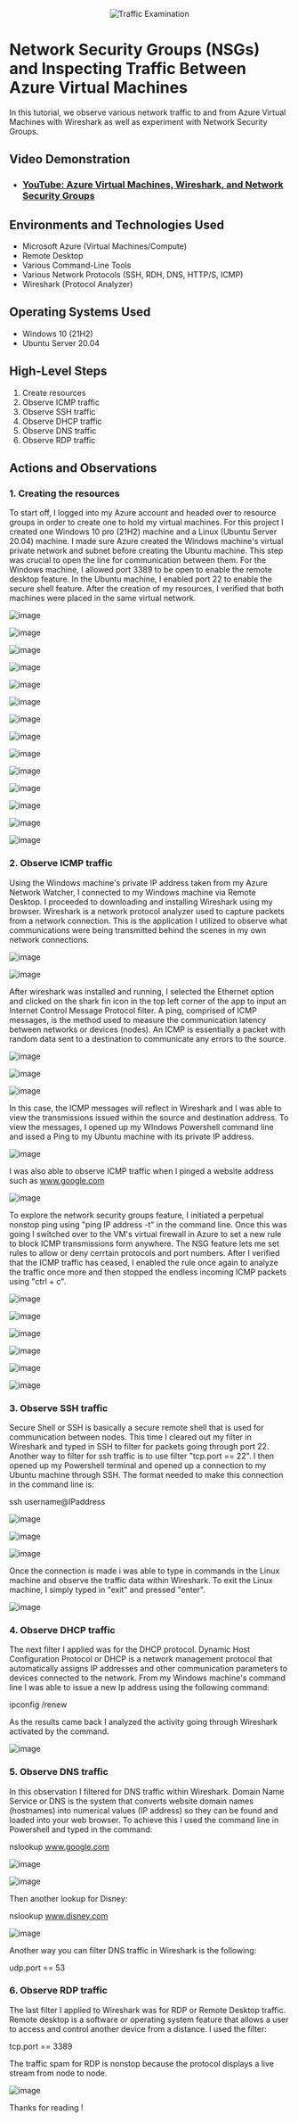 <p align="center">
<img src="https://i.imgur.com/Ua7udoS.png" alt="Traffic Examination"/>
</p>

<h1>Network Security Groups (NSGs) and Inspecting Traffic Between Azure Virtual Machines</h1>
In this tutorial, we observe various network traffic to and from Azure Virtual Machines with Wireshark as well as experiment with Network Security Groups. <br />


<h2>Video Demonstration</h2>

- ### [YouTube: Azure Virtual Machines, Wireshark, and Network Security Groups](https://www.youtube.com)

<h2>Environments and Technologies Used</h2>

- Microsoft Azure (Virtual Machines/Compute)
- Remote Desktop
- Various Command-Line Tools
- Various Network Protocols (SSH, RDH, DNS, HTTP/S, ICMP)
- Wireshark (Protocol Analyzer)

<h2>Operating Systems Used </h2>

- Windows 10 (21H2)
- Ubuntu Server 20.04

<h2>High-Level Steps</h2>

1. Create resources 
2. Observe ICMP traffic 
3. Observe SSH traffic 
4. Observe DHCP traffic
5. Observe DNS traffic
6. Observe RDP traffic 

<h2>Actions and Observations</h2>

<h3>1. Creating the resources</h3>

To start off, I logged into my Azure account and headed over to resource groups in order to create one to hold my virtual machines. For this project I created one Windows 10 pro (21H2) machine and a Linux (Ubuntu Server 20.04) machine. I made sure Azure created the Windows machine's virtual private network and subnet before creating the Ubuntu machine. This step was crucial to open the line for communication between them. For the Windows machine, I allowed port 3389 to be open to enable the remote desktop feature. In the Ubuntu machine, I enabled port 22 to enable the secure shell feature. After the creation of my resources, I verified that both machines were placed in the same virtual network. 

![image](https://github.com/jonathansantacruz3/azure-network-protocols/assets/151465848/85a405da-f87b-464b-bf13-59faaef72930)

![image](https://github.com/jonathansantacruz3/azure-network-protocols/assets/151465848/aacc5ba2-d110-4a76-9b5a-d11812a5b0ce)

![image](https://github.com/jonathansantacruz3/azure-network-protocols/assets/151465848/06674bad-dd36-4bd9-b985-256064d26e32)

![image](https://github.com/jonathansantacruz3/azure-network-protocols/assets/151465848/3d431218-7e41-4ff6-8b99-f6ab5ef7e936)

![image](https://github.com/jonathansantacruz3/azure-network-protocols/assets/151465848/e18e3b8b-50ca-47e4-b237-bfb82e699a9c)

![image](https://github.com/jonathansantacruz3/azure-network-protocols/assets/151465848/012a2c98-da92-4083-933d-922fdce054f4)

![image](https://github.com/jonathansantacruz3/azure-network-protocols/assets/151465848/7720402e-61b0-42b9-888e-2f4c3f63ced4)

![image](https://github.com/jonathansantacruz3/azure-network-protocols/assets/151465848/a1e50a93-86e6-4e3c-a674-5d0c926d586b)

![image](https://github.com/jonathansantacruz3/azure-network-protocols/assets/151465848/638ca07e-48aa-4221-8baa-3d4f41a64f3f)

![image](https://github.com/jonathansantacruz3/azure-network-protocols/assets/151465848/f1d08824-c08f-4fcc-8fea-b3e4de18710c)

![image](https://github.com/jonathansantacruz3/azure-network-protocols/assets/151465848/e202f25c-19b6-4614-a162-f6be814edc49)

![image](https://github.com/jonathansantacruz3/azure-network-protocols/assets/151465848/a00f3e9e-53b0-425e-8a00-384a6b3c8dbc)

![image](https://github.com/jonathansantacruz3/azure-network-protocols/assets/151465848/aa95c668-d166-489f-bf1d-824d2ea6aeaf)

![image](https://github.com/jonathansantacruz3/azure-network-protocols/assets/151465848/e24fa911-ae57-4297-98ce-21ce0b3ff9f6)




<h3>2. Observe ICMP traffic</h3>

Using the Windows machine's private IP address taken from my Azure Network Watcher, I connected to my Windows machine via Remote Desktop. I proceeded to downloading and installing Wireshark using my browser. Wireshark is a network protocol analyzer used to capture packets from a network connection. This is the application I utilized to observe what communications were being transmitted behind the scenes in my own network connections. 

![image](https://github.com/jonathansantacruz3/azure-network-protocols/assets/151465848/10ad71b4-7483-471f-991c-019b98523eb2)

![image](https://github.com/jonathansantacruz3/azure-network-protocols/assets/151465848/b4f3304c-6ba7-444d-892e-ab3932685cd7)




After wireshark was installed and running, I selected the Ethernet option and clicked on the shark fin icon in the top left corner of the app to input an Internet Control Message Protocol filter. A ping, comprised of ICMP messages, is the method used to measure the communication latency between networks or devices (nodes). An ICMP is essentially a packet with random data sent to a destination to communicate any errors to the source. 

![image](https://github.com/jonathansantacruz3/azure-network-protocols/assets/151465848/5fa4b9a2-e37c-4f06-8690-ab9738c5d680)

![image](https://github.com/jonathansantacruz3/azure-network-protocols/assets/151465848/e186db3c-8a45-425f-83c0-5f1142c56342)

![image](https://github.com/jonathansantacruz3/azure-network-protocols/assets/151465848/fe8cb4c2-b045-4325-ab93-31166d272d06)






In this case, the ICMP messages will reflect in Wireshark and I was able to view the transmissions issued within the source and destination address. To view the messages, I opened up my WIndows Powershell command line and issed a Ping to my Ubuntu machine with its private IP address.

![image](https://github.com/jonathansantacruz3/azure-network-protocols/assets/151465848/3a88a189-2e3e-416c-9026-cebd0561508a)


I was also able to observe ICMP traffic when I pinged a website address such as www.google.com

![image](https://github.com/jonathansantacruz3/azure-network-protocols/assets/151465848/239ca0d0-33a1-4c40-8baf-161d4862090f)


To explore the network security groups feature, I initiated a perpetual nonstop ping using "ping IP address -t" in the command line. Once this was going I switched over to the VM's virtual firewall in Azure to set a new rule to block ICMP transmissions form anywhere. The NSG feature lets me set rules to allow or deny cerrtain protocols and port numbers. After I verified that the ICMP traffic has ceased, I enabled the rule once again to analyze the traffic once more and then stopped the endless incoming ICMP packets using "ctrl + c".  

![image](https://github.com/jonathansantacruz3/azure-network-protocols/assets/151465848/5d6c48d1-4351-4094-8e16-a590a93bd71e)

![image](https://github.com/jonathansantacruz3/azure-network-protocols/assets/151465848/e7323ecd-391d-4d2a-80ac-1f5ede093fad)

![image](https://github.com/jonathansantacruz3/azure-network-protocols/assets/151465848/8a638bb3-fbaf-4a29-9297-a1199ef4f246)

![image](https://github.com/jonathansantacruz3/azure-network-protocols/assets/151465848/8e039bb5-7dab-41ed-b6b6-65f36f826cd7)

![image](https://github.com/jonathansantacruz3/azure-network-protocols/assets/151465848/0068f9c4-6c1d-4e81-9b54-e0ce20ef7c5d)

![image](https://github.com/jonathansantacruz3/azure-network-protocols/assets/151465848/a60681c9-d1d5-42fe-8304-56dbff9d68d9)



<h3>3. Observe SSH traffic</h3>

Secure Shell or SSH is basically a secure remote shell that is used for communication between nodes. This time I cleared out my filter in Wireshark and typed in SSH to filter for packets going through port 22. Another way to filter for ssh traffic is to use filter "tcp.port == 22".  I then opened up my Powershell terminal and opened up a connection to my Ubuntu machine through SSH. The format needed to make this connection in the command line is:

ssh username@IPaddress

![image](https://github.com/jonathansantacruz3/azure-network-protocols/assets/151465848/73cbbc35-bbbf-46fd-88a4-131396b3c923)

![image](https://github.com/jonathansantacruz3/azure-network-protocols/assets/151465848/e67d9963-9267-4421-a2fb-a7d75a43cb23)

![image](https://github.com/jonathansantacruz3/azure-network-protocols/assets/151465848/778455cd-3c5e-41c7-b619-8eafe38bc10d)



Once the connection is made i was able to type in commands in the Linux machine and observe the traffic data within Wireshark. To exit the Linux machine, I simply typed in "exit" and pressed "enter".

![image](https://github.com/jonathansantacruz3/azure-network-protocols/assets/151465848/30b68c47-aade-4318-abad-f9f4db49ce47)


<h3>4. Observe DHCP traffic</h3>

The next filter I applied was for the DHCP protocol. Dynamic Host Configuration Protocol or DHCP is a network management protocol that automatically assigns IP addresses and other communication parameters to devices connected to the network. From my Windows machine's command line I was able to issue a new Ip address using the following command: 

ipconfig /renew 

As the results came back I analyzed the activity going through Wireshark activated by the command. 

![image](https://github.com/jonathansantacruz3/azure-network-protocols/assets/151465848/bff78879-4443-47a1-81cc-3628f2ffc070)


<h3>5. Observe DNS traffic</h3>

In this observation I filtered for DNS traffic within Wireshark. Domain Name Service or DNS is the system that converts website domain names (hostnames) into numerical values (IP address) so they can be found and loaded into your web browser. To achieve this I used the command line in Powershell and typed in the command: 

nslookup www.google.com 

![image](https://github.com/jonathansantacruz3/azure-network-protocols/assets/151465848/4ec54dc4-b281-4209-b364-da48a450c9dd)

![image](https://github.com/jonathansantacruz3/azure-network-protocols/assets/151465848/5271337d-cfbe-4ae4-906c-33de6b480f22)




Then another lookup for Disney:

nslookup www.disney.com


![image](https://github.com/jonathansantacruz3/azure-network-protocols/assets/151465848/8a3754e3-fe32-4151-ab96-cea00a0a2555)


Another way you can filter DNS traffic in Wireshark is the following: 

udp.port == 53




<h3>6. Observe RDP traffic</h3>

The last filter I applied to Wireshark was for RDP or Remote Desktop traffic. Remote desktop is a software or operating system feature that allows a user to access and control another device from a distance. I used the filter: 

tcp.port == 3389

The traffic spam for RDP is nonstop because the protocol displays a live stream from node to node. 


![image](https://github.com/jonathansantacruz3/azure-network-protocols/assets/151465848/e176a52e-f300-4bb9-acad-c9b215f9095f)

Thanks for reading !
